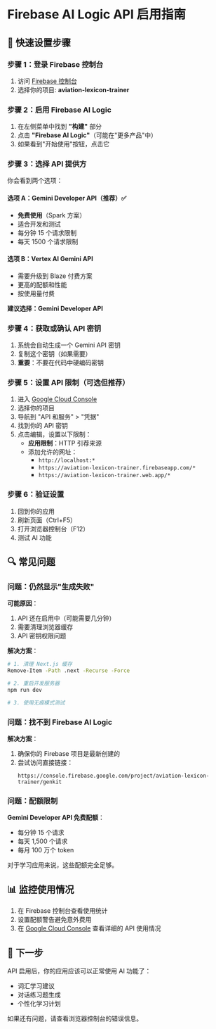 # Firebase AI Logic API 启用指南

## 🚀 快速设置步骤

### 步骤 1：登录 Firebase 控制台
1. 访问 [Firebase 控制台](https://console.firebase.google.com)
2. 选择你的项目: **aviation-lexicon-trainer**

### 步骤 2：启用 Firebase AI Logic
1. 在左侧菜单中找到 **"构建"** 部分
2. 点击 **"Firebase AI Logic"**（可能在"更多产品"中）
3. 如果看到"开始使用"按钮，点击它

### 步骤 3：选择 API 提供方
你会看到两个选项：

#### 选项 A：Gemini Developer API（推荐）✅
- **免费使用**（Spark 方案）
- 适合开发和测试
- 每分钟 15 个请求限制
- 每天 1500 个请求限制

#### 选项 B：Vertex AI Gemini API
- 需要升级到 Blaze 付费方案
- 更高的配额和性能
- 按使用量付费

**建议选择：Gemini Developer API**

### 步骤 4：获取或确认 API 密钥
1. 系统会自动生成一个 Gemini API 密钥
2. 复制这个密钥（如果需要）
3. **重要**：不要在代码中硬编码密钥

### 步骤 5：设置 API 限制（可选但推荐）
1. 进入 [Google Cloud Console](https://console.cloud.google.com)
2. 选择你的项目
3. 导航到 "API 和服务" > "凭据"
4. 找到你的 API 密钥
5. 点击编辑，设置以下限制：
   - **应用限制**：HTTP 引荐来源
   - 添加允许的网址：
     - `http://localhost:*`
     - `https://aviation-lexicon-trainer.firebaseapp.com/*`
     - `https://aviation-lexicon-trainer.web.app/*`

### 步骤 6：验证设置
1. 回到你的应用
2. 刷新页面（Ctrl+F5）
3. 打开浏览器控制台（F12）
4. 测试 AI 功能

## 🔍 常见问题

### 问题：仍然显示"生成失败"
**可能原因**：
1. API 还在启用中（可能需要几分钟）
2. 需要清理浏览器缓存
3. API 密钥权限问题

**解决方案**：
```bash
# 1. 清理 Next.js 缓存
Remove-Item -Path .next -Recurse -Force

# 2. 重启开发服务器
npm run dev

# 3. 使用无痕模式测试
```

### 问题：找不到 Firebase AI Logic
**解决方案**：
1. 确保你的 Firebase 项目是最新创建的
2. 尝试访问直接链接：
   ```
   https://console.firebase.google.com/project/aviation-lexicon-trainer/genkit
   ```

### 问题：配额限制
**Gemini Developer API 免费配额**：
- 每分钟 15 个请求
- 每天 1,500 个请求
- 每月 100 万个 token

对于学习应用来说，这些配额完全足够。

## 📊 监控使用情况

1. 在 Firebase 控制台查看使用统计
2. 设置配额警告避免意外费用
3. 在 [Google Cloud Console](https://console.cloud.google.com) 查看详细的 API 使用情况

## 🎯 下一步

API 启用后，你的应用应该可以正常使用 AI 功能了：
- 词汇学习建议
- 对话练习题生成
- 个性化学习计划

如果还有问题，请查看浏览器控制台的错误信息。 
